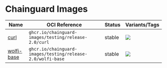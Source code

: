 # Chainguard Images

| Name | OCI Reference | Status | Variants/Tags |
| ----- | ----- | ----- |  -------- |
| [curl](./images/curl) | `ghcr.io/chainguard-images/testing/release-2.0/curl` | stable | [![](https://storage.googleapis.com/chainguard-images-build-outputs/badges/curl.build.status.latest.svg)](images/curl/configs/latest.apko.yaml) |
| [wolfi-base](./images/wolfi-base) | `ghcr.io/chainguard-images/testing/release-2.0/wolfi-base` | stable | [![](https://storage.googleapis.com/chainguard-images-build-outputs/badges/wolfi-base.build.status.latest.svg)](images/wolfi-base/configs/latest.apko.yaml) |
